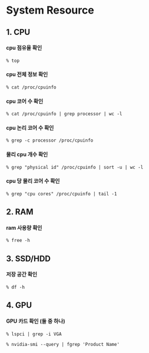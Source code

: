 # System Resource

## 1. CPU

#### cpu 점유율 확인

    % top

#### cpu 전체 정보 확인

    % cat /proc/cpuinfo

#### cpu 코어 수 확인

    % cat /proc/cpuinfo | grep processor | wc -l

#### cpu 논리 코어 수 확인

    % grep -c processor /proc/cpuinfo

#### 물리 cpu 개수 확인

    % grep "physical id" /proc/cpuinfo | sort -u | wc -l

#### cpu 당 물리 코어 수 확인

    % grep "cpu cores" /proc/cpuinfo | tail -1

## 2. RAM

####  ram 사용량 확인

    % free -h

## 3.  SSD/HDD

#### 저장 공간 확인

    % df -h 

## 4. GPU

#### GPU 카드 확인 (둘 중 하나)
    % lspci | grep -i VGA

    % nvidia-smi --query | fgrep 'Product Name'
